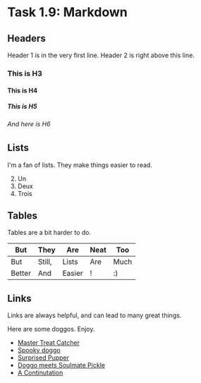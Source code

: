 # Task 1.9: Markdown

## Headers

Header 1 is in the very first line. Header 2 is right above this line.

### This is H3

#### This is H4

##### This is H5

###### And here is H6

## Lists

I'm a fan of lists. They make things easier to read.

  2. Un
  3. Deux
  4. Trois
  
## Tables

Tables are a bit harder to do. 

But | They | Are | Neat | Too 
--- | --- | --- | --- | --- 
But | Still, | Lists | Are | Much
Better | And | Easier| ! | :)

## Links

Links are always helpful, and can lead to many great things.

Here are some doggos. Enjoy.

* [Master Treat Catcher](http://i.imgur.com/X5mEHdj.gifv)
* [Spooky doggo](http://i.imgur.com/229dEoi.gifv)
* [Surprised Pupper](http://i.imgur.com/5N8nYOp.gifv)
* [Doggo meets Soulmate Pickle](http://i.imgur.com/oCWt4Wh.gifv)
* [A Continutation](http://i.imgur.com/Es8FioK.gifv)
